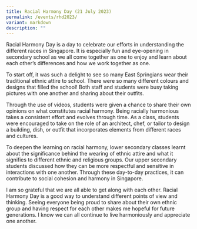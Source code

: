 ```yaml
---
title: Racial Harmony Day (21 July 2023)
permalink: /events/rhd2023/
variant: markdown
description: ""
---
```

Racial Harmony Day is a day to celebrate our efforts in understanding the different races in Singapore. It is especially fun and eye-opening in secondary school as we all come together as one to enjoy and learn about each other’s differences and how we work together as one.
  
To start off, it was such a delight to see so many East Springians wear their traditional ethnic attire to school. There were so many different colours and designs that filled the school! Both staff and students were busy taking pictures with one another and sharing about their outfits.
 
Through the use of videos, students were given a chance to share their own opinions on what constitutes racial harmony. Being racially harmonious takes a consistent effort and evolves through time. As a class, students were encouraged to take on the role of an architect, chef, or tailor to design a building, dish, or outfit that incorporates elements from different races and cultures.
 
To deepen the learning on racial harmony, lower secondary classes learnt about the significance behind the wearing of ethnic attire and what it signifies to different ethnic and religious groups. Our upper secondary students discussed how they can be more respectful and sensitive in interactions with one another. Through these day-to-day practices, it can contribute to social cohesion and harmony in Singapore.

I am so grateful that we are all able to get along with each other. Racial Harmony Day is a good way to understand different points of view and thinking. Seeing everyone being proud to share about their own ethnic group and having respect for each other makes me hopeful for future generations. I know we can all continue to live harmoniously and appreciate one another.